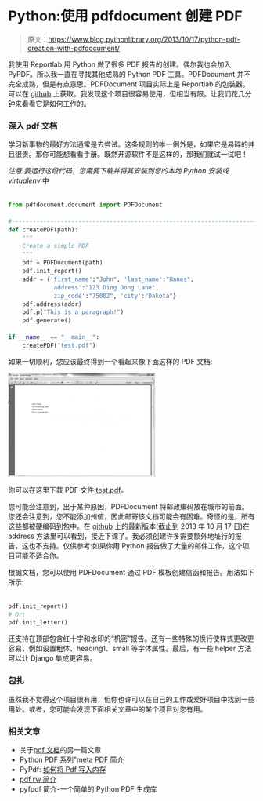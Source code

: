 # Python:使用 pdfdocument 创建 PDF

> 原文：<https://www.blog.pythonlibrary.org/2013/10/17/python-pdf-creation-with-pdfdocument/>

我使用 Reportlab 用 Python 做了很多 PDF 报告的创建。偶尔我也会加入 PyPDF。所以我一直在寻找其他成熟的 Python PDF 工具。PDFDocument 并不完全成熟，但是有点意思。PDFDocument 项目实际上是 Reportlab 的包装器。可以在 [github](https://github.com/matthiask/pdfdocument) 上获取。我发现这个项目很容易使用，但相当有限。让我们花几分钟来看看它是如何工作的。

### 深入 pdf 文档

学习新事物的最好方法通常是去尝试。这条规则的唯一例外是，如果它是易碎的并且很贵。那你可能想看看手册。既然开源软件不是这样的，那我们就试一试吧！

*注意:要运行这段代码，您需要下载并将其安装到您的本地 Python 安装或 virtualenv* 中

```py

from pdfdocument.document import PDFDocument

#----------------------------------------------------------------------
def createPDF(path):
    """
    Create a simple PDF
    """
    pdf = PDFDocument(path)
    pdf.init_report()
    addr = {'first_name':"John", 'last_name':"Hanes",
            'address':"123 Ding Dong Lane", 
            'zip_code':"75002", 'city':"Dakota"}
    pdf.address(addr)
    pdf.p("This is a paragraph!")
    pdf.generate()

if __name__ == "__main__":
    createPDF("test.pdf")

```

如果一切顺利，您应该最终得到一个看起来像下面这样的 PDF 文档:

[![pdfdocument_example](img/47c749024ea946953e6cf4c1c17561e4.png)](https://www.blog.pythonlibrary.org/wp-content/uploads/2013/10/pdfdocument_example.png)

你可以在这里下载 PDF 文件:[test.pdf](https://www.blog.pythonlibrary.org/wp-content/uploads/2013/10/test.pdf)。

您可能会注意到，出于某种原因，PDFDocument 将邮政编码放在城市的前面。您还会注意到，您不能添加州值，因此邮寄该文档可能会有困难。奇怪的是，所有这些都被硬编码到包中。在 [github](https://github.com/matthiask/pdfdocument/blob/master/pdfdocument/document.py) 上的最新版本(截止到 2013 年 10 月 17 日)在 address 方法里可以看到，接近下课了。我必须创建许多需要额外地址行的报告，这也不支持。仅供参考:如果你用 Python 报告做了大量的邮件工作，这个项目可能不适合你。

根据文档，您可以使用 PDFDocument 通过 PDF 模板创建信函和报告。用法如下所示:

```py

pdf.init_report()
# Or:
pdf.init_letter()

```

还支持在顶部包含红十字和水印的“机密”报告。还有一些特殊的换行使样式更改更容易，例如设置粗体、heading1、small 等字体属性。最后，有一些 helper 方法可以让 Django 集成更容易。

### 包扎

虽然我不觉得这个项目很有用，但你也许可以在自己的工作或爱好项目中找到一些用处。或者，您可能会发现下面相关文章中的某个项目对您有用。

### 相关文章

*   关于[pdf 文档](http://jugad2.blogspot.com/2013/01/pdfdocument-reportlab-wrapper.html)的另一篇文章
*   Python PDF 系列"[meta PDF 简介](https://www.blog.pythonlibrary.org/2012/07/21/python-pdf-series-an-intro-to-metapdf/)
*   PyPdf: [如何将 Pdf 写入内存](https://www.blog.pythonlibrary.org/2013/07/16/pypdf-how-to-write-a-pdf-to-memory/)
*   [pdf rw 简介](https://www.blog.pythonlibrary.org/2012/07/07/a-quick-intro-to-pdfrw/)
*   pyfpdf 简介-一个简单的 Python PDF 生成库
